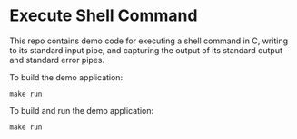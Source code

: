 # Execute Shell Command

This repo contains demo code for executing a shell command in C, writing to its standard input pipe, and capturing the output of its standard output and standard error pipes.

To build the demo application:

    make run

To build and run the demo application:

    make run
